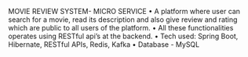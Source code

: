 MOVIE REVIEW SYSTEM- MICRO SERVICE
• A platform where user can search for a movie, read its description and also give review and rating which are public to all users of the platform. 
• All these functionalities operates using RESTful api’s at the backend.
• Tech used: Spring Boot, Hibernate, RESTful APIs, Redis, Kafka
• Database - MySQL
